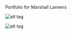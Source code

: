 Portfolio for Marshall Lanners

![alt tag](https://github.com/cheatermoves/portfolio/blob/master/app/assets/images/Screen%20Shot%202013-10-08%20at%206.35.06%20PM.png)

![alt tag](https://github.com/cheatermoves/portfolio/blob/master/app/assets/images/Screen%20Shot%202013-10-08%20at%206.36.25%20PM.png)
